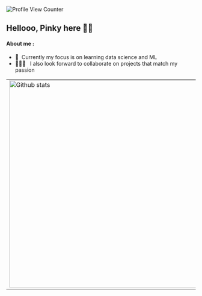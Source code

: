 ![Profile View Counter](https://komarev.com/ghpvc/?username=ppkgtmm&style=flat)
## Hellooo, Pinky here 👋🏻

#### About me :
- :seedling: &nbsp;Currently my focus is on learning data science and ML <br />
- 👩🏻‍💻 &nbsp;&nbsp;I also look forward to collaborate on projects that match my passion <br />

<!-- #### Connect with me : -->

<table>
<td> <img width="550" src="https://github-readme-stats.vercel.app/api?username=ppkgtmm&show_icons=true&theme=github_dark" alt="Github stats"/> </td>
<td> <img width="450" src="https://github-readme-stats.vercel.app/api/top-langs/?username=ppkgtmm&theme=github_dark&layout=compact" alt="Top Langs"/> </td>
</table>

